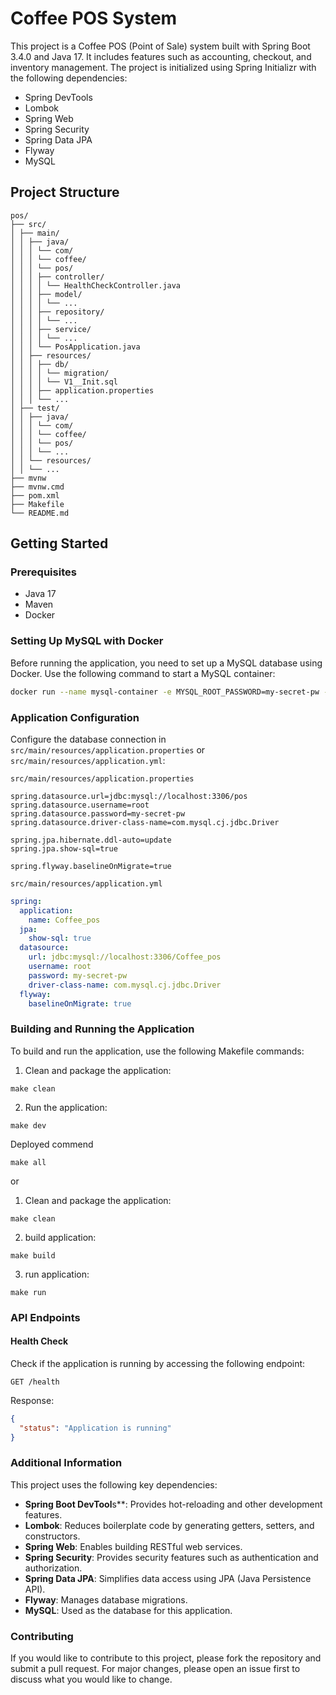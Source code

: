 # Coffee POS System

This project is a Coffee POS (Point of Sale) system built with Spring Boot 3.4.0 and Java 17. It includes features such as accounting, checkout, and inventory management. The project is initialized using Spring Initializr with the following dependencies:

- Spring DevTools
- Lombok
- Spring Web
- Spring Security
- Spring Data JPA
- Flyway
- MySQL

## Project Structure

```
pos/
├── src/
│ ├── main/
│ │ ├── java/
│ │ │ └── com/
│ │ │ └── coffee/
│ │ │ └── pos/
│ │ │ ├── controller/
│ │ │ │ └── HealthCheckController.java
│ │ │ ├── model/
│ │ │ │ └── ...
│ │ │ ├── repository/
│ │ │ │ └── ...
│ │ │ ├── service/
│ │ │ │ └── ...
│ │ │ └── PosApplication.java
│ │ ├── resources/
│ │ │ ├── db/
│ │ │ │ └── migration/
│ │ │ │ └── V1__Init.sql
│ │ │ ├── application.properties
│ │ │ └── ...
│ ├── test/
│ │ ├── java/
│ │ │ └── com/
│ │ │ └── coffee/
│ │ │ └── pos/
│ │ │ └── ...
│ │ └── resources/
│ │ └── ...
├── mvnw
├── mvnw.cmd
├── pom.xml
├── Makefile
└── README.md
```


## Getting Started

### Prerequisites

- Java 17
- Maven
- Docker

### Setting Up MySQL with Docker

Before running the application, you need to set up a MySQL database using Docker. Use the following command to start a MySQL container:

```bash
docker run --name mysql-container -e MYSQL_ROOT_PASSWORD=my-secret-pw -p 3306:3306 -d mysql:latest
```

### Application Configuration
Configure the database connection in `src/main/resources/application.properties` or `src/main/resources/application.yml`:

`src/main/resources/application.properties`
```
spring.datasource.url=jdbc:mysql://localhost:3306/pos
spring.datasource.username=root
spring.datasource.password=my-secret-pw
spring.datasource.driver-class-name=com.mysql.cj.jdbc.Driver

spring.jpa.hibernate.ddl-auto=update
spring.jpa.show-sql=true

spring.flyway.baselineOnMigrate=true
```
`src/main/resources/application.yml`

```yml
spring:
  application:
    name: Coffee_pos
  jpa:
    show-sql: true
  datasource:
    url: jdbc:mysql://localhost:3306/Coffee_pos
    username: root
    password: my-secret-pw
    driver-class-name: com.mysql.cj.jdbc.Driver
  flyway:
    baselineOnMigrate: true
```

### Building and Running the Application
To build and run the application, use the following Makefile commands:

1. Clean and package the application:
```make
make clean
```

2. Run the application:
```make
make dev
```

Deployed commend
```make
make all
```
or
1. Clean and package the application:
```make
make clean
```

2. build application:
```make
make build
```

3. run application:
```make
make run
```

### API Endpoints
#### Health Check
Check if the application is running by accessing the following endpoint:
```
GET /health
```
Response:
```json
{
  "status": "Application is running"
}
```

### Additional Information
This project uses the following key dependencies:

* **Spring Boot DevTool**s**: Provides hot-reloading and other development features.
* **Lombok**: Reduces boilerplate code by generating getters, setters, and constructors.
* **Spring Web**: Enables building RESTful web services.
* **Spring Security**: Provides security features such as authentication and authorization.
* **Spring Data JPA**: Simplifies data access using JPA (Java Persistence API).
* **Flyway**: Manages database migrations.
* **MySQL**: Used as the database for this application.

### Contributing
If you would like to contribute to this project, please fork the repository and submit a pull request. For major changes, please open an issue first to discuss what you would like to change.